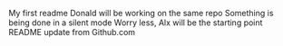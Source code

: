 My first readme
Donald will be working on the same repo
Something is being done in a silent mode
Worry less, Alx will be the starting point
README update from Github.com
